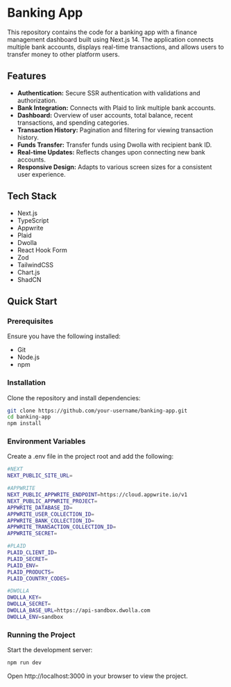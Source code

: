# Banking App

This repository contains the code for a banking app with a finance management dashboard built using Next.js 14. The application connects multiple bank accounts, displays real-time transactions, and allows users to transfer money to other platform users.

## Features

- **Authentication:** Secure SSR authentication with validations and authorization.
- **Bank Integration:** Connects with Plaid to link multiple bank accounts.
- **Dashboard:** Overview of user accounts, total balance, recent transactions, and spending categories.
- **Transaction History:** Pagination and filtering for viewing transaction history.
- **Funds Transfer:** Transfer funds using Dwolla with recipient bank ID.
- **Real-time Updates:** Reflects changes upon connecting new bank accounts.
- **Responsive Design:** Adapts to various screen sizes for a consistent user experience.

## Tech Stack

- Next.js
- TypeScript
- Appwrite
- Plaid
- Dwolla
- React Hook Form
- Zod
- TailwindCSS
- Chart.js
- ShadCN

## Quick Start

### Prerequisites

Ensure you have the following installed:

- Git
- Node.js
- npm

### Installation

Clone the repository and install dependencies:

```bash
git clone https://github.com/your-username/banking-app.git
cd banking-app
npm install
```
### Environment Variables
Create a .env file in the project root and add the following:

```bash
#NEXT
NEXT_PUBLIC_SITE_URL=

#APPWRITE
NEXT_PUBLIC_APPWRITE_ENDPOINT=https://cloud.appwrite.io/v1
NEXT_PUBLIC_APPWRITE_PROJECT=
APPWRITE_DATABASE_ID=
APPWRITE_USER_COLLECTION_ID=
APPWRITE_BANK_COLLECTION_ID=
APPWRITE_TRANSACTION_COLLECTION_ID=
APPWRITE_SECRET=

#PLAID
PLAID_CLIENT_ID=
PLAID_SECRET=
PLAID_ENV=
PLAID_PRODUCTS=
PLAID_COUNTRY_CODES=

#DWOLLA
DWOLLA_KEY=
DWOLLA_SECRET=
DWOLLA_BASE_URL=https://api-sandbox.dwolla.com
DWOLLA_ENV=sandbox
```


### Running the Project

Start the development server:
```bash
npm run dev
```

Open http://localhost:3000 in your browser to view the project.